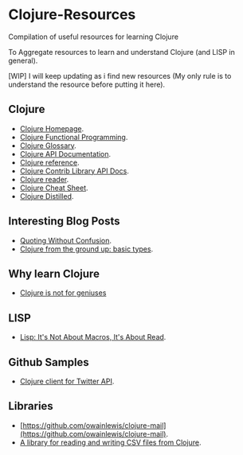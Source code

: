 # Clojure-Resources
Compilation of useful resources for learning Clojure

To Aggregate resources to learn and understand Clojure (and LISP in general).

[WIP] I will keep updating as i find new resources (My only rule is to understand the resource before putting it here).

## Clojure
* [Clojure Homepage](http://clojure.org/).
* [Clojure Functional Programming](http://clojure.org/functional_programming).
* [Clojure Glossary](https://github.com/clojuredocs/guides/blob/master/articles/language/glossary.md).
* [Clojure API Documentation](http://clojure.github.io/clojure/).
* [Clojure reference](http://clojure.org/documentation).
* [Clojure Contrib Library API Docs](http://clojure.github.io/).
* [Clojure reader](http://clojure.org/reader).
* [Clojure Cheat Sheet](http://conj.io/).
* [Clojure Distilled](http://yogthos.github.io/ClojureDistilled.html).

## Interesting Blog Posts
* [Quoting Without Confusion](https://blog.8thlight.com/colin-jones/2012/05/22/quoting-without-confusion.html).
* [Clojure from the ground up: basic types](https://aphyr.com/posts/302-clojure-from-the-ground-up-basic-types).

## Why learn Clojure
* [Clojure is not for geniuses](https://adambard.com/blog/clojure-is-not-for-geniuses/)

## LISP
* [Lisp: It's Not About Macros, It's About Read](http://jlongster.com/Lisp--It-s-Not-About-Macros,-It-s-About-Read).

## Github Samples
* [Clojure client for Twitter API](https://github.com/mattrepl/clojure-twitter).

## Libraries
* [https://github.com/owainlewis/clojure-mail](https://github.com/owainlewis/clojure-mail).
* [A library for reading and writing CSV files from Clojure](https://github.com/davidsantiago/clojure-csv).
